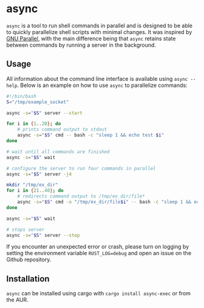 # async

`async` is a tool to run shell commands in parallel and is designed to be able to quickly parallelize shell scripts with minimal changes.
It was inspired by [GNU Parallel](https://www.gnu.org/software/parallel/), with the main difference being that `async` retains state between commands by running a server in the background.


## Usage

All information about the command line interface is available using `async --help`. Below is an example on how to use `async` to parallelize commands:

```bash
#!/bin/bash
S="/tmp/example_socket"

async -s="$S" server --start

for i in {1..20}; do
    # prints command output to stdout
    async -s="$S" cmd -- bash -c "sleep 1 && echo test $i"
done

# wait until all commands are finished
async -s="$S" wait

# configure the server to run four commands in parallel
async -s="$S" server -j4

mkdir "/tmp/ex_dir"
for i in {21..40}; do
    # redirects command output to /tmp/ex_dir/file*
    async -s="$S" cmd -o "/tmp/ex_dir/file$i" -- bash -c "sleep 1 && echo test $i"
done

async -s="$S" wait

# stops server
async -s="$S" server --stop
```

If you encounter an unexpected error or crash, please turn on logging by setting the environment variable `RUST_LOG=debug` and open an issue on the Github repository.


## Installation

`async` can be installed using cargo with `cargo install async-exec` or from the AUR.
